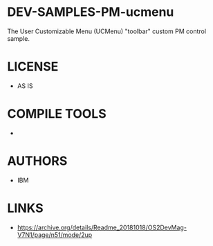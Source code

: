 DEV-SAMPLES-PM-ucmenu
=====================

The User Customizable Menu (UCMenu) "toolbar" custom PM control sample.

LICENSE
===============
* AS IS

COMPILE TOOLS
===============
* 
 
AUTHORS
===============
* IBM

LINKS
===============
* https://archive.org/details/Readme_20181018/OS2DevMag-V7N1/page/n51/mode/2up
